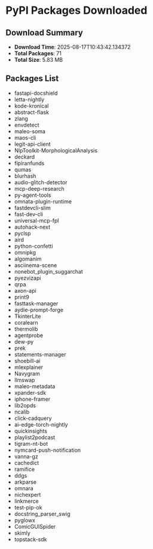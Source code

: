 # PyPI Packages Downloaded

## Download Summary
- **Download Time**: 2025-08-17T10:43:42.134372
- **Total Packages**: 71
- **Total Size**: 5.83 MB

## Packages List
- fastapi-docshield
- letta-nightly
- kode-kronical
- abstract-flask
- zlang
- envdetect
- maleo-soma
- maos-cli
- legit-api-client
- NlpToolkit-MorphologicalAnalysis
- deckard
- fipiranfunds
- qumas
- blurhash
- audio-glitch-detector
- mcp-deep-research
- py-agent-tools
- omnata-plugin-runtime
- fastdevcli-slim
- fast-dev-cli
- universal-mcp-fpl
- autohack-next
- pyclsp
- aird
- python-confetti
- omnipkg
- algomanim
- asciinema-scene
- nonebot_plugin_suggarchat
- pyezvizapi
- qrpa
- axon-api
- print9
- fasttask-manager
- aydie-prompt-forge
- TkinterLite
- coralearn
- thermolib
- agentprobe
- dew-py
- prek
- statements-manager
- shoebill-ai
- mlexplainer
- Navygram
- llmswap
- maleo-metadata
- xpander-sdk
- iphone-framer
- lib2opds
- ncalib
- click-cadquery
- ai-edge-torch-nightly
- quickinsights
- playlist2podcast
- tigram-nt-bot
- nymcard-push-notification
- vanna-gz
- cachedict
- ramifice
- ddgs
- arkparse
- omnara
- nichexpert
- linkmerce
- test-pip-ok
- docstring_parser_swig
- pyglowx
- ComicGUISpider
- skimly
- topstack-sdk
